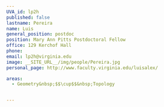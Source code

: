 ```yaml
---
UVA_id: lp2h
published: false
lastname: Pereira
name: Luis
general_position: postdoc
position: Mary Ann Pitts Postdoctoral Fellow
office: 129 Kerchof Hall
phone:
email: lp2h@virginia.edu
image: __SITE_URL__/img/people/Pereira.jpg
personal_page: http://www.faculty.virginia.edu/luisalex/

areas:
  - Geometry&nbsp;$$\cup$$&nbsp;Topology


---
```

